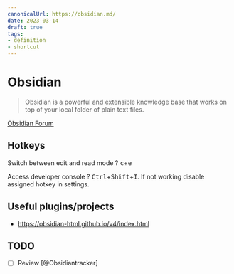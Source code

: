 ```yaml
---
canonicalUrl: https://obsidian.md/
date: 2023-03-14
draft: true
tags:
- definition
- shortcut
---
```


# Obsidian

> Obsidian is a powerful and extensible knowledge base that works on top of your
> local folder of plain text files.

[Obsidian Forum](https://forum.obsidian.md/)

## Hotkeys

Switch between edit and read mode
?
<kbd>c</kbd>+<kbd>e</kbd>
<!--SR:!2023-06-25,43,270-->

Access developer console
?
<kbd>Ctrl</kbd>+<kbd>Shift</kbd>+<kbd>I</kbd>. If not working disable assigned
hotkey in settings.

## Useful plugins/projects

- https://obsidian-html.github.io/v4/index.html

## TODO

- [ ] Review [@Obsidiantracker]
